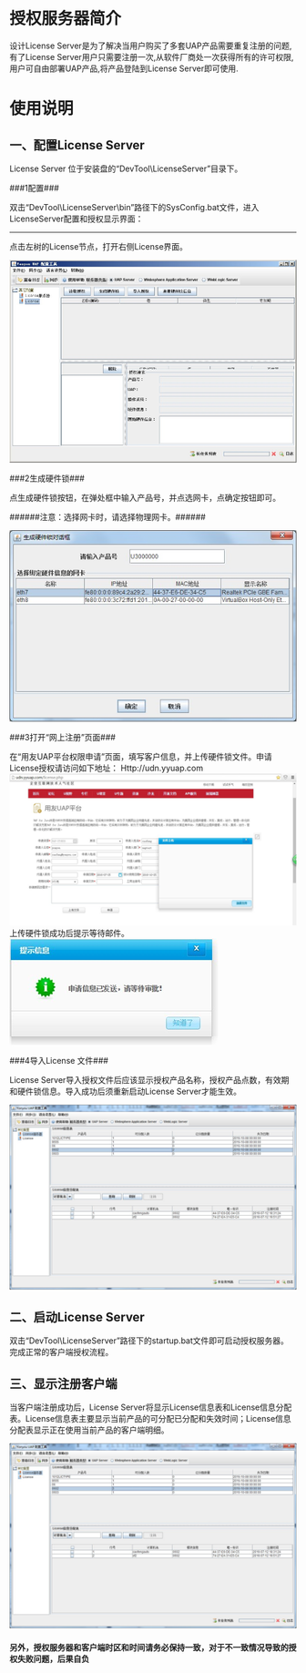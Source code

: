 # 授权服务器简介 #

设计License Server是为了解决当用户购买了多套UAP产品需要重复注册的问题,有了License Server用户只需要注册一次,从软件厂商处一次获得所有的许可权限,用户可自由部署UAP产品,将产品登陆到License Server即可使用.

# 使用说明 #

## 一、配置License Server ##

License Server 位于安装盘的“DevTool\LicenseServer”目录下。

###1配置###

双击“DevTool\LicenseServer\bin”路径下的SysConfig.bat文件，进入LicenseServer配置和授权显示界面：

----------

点击左树的License节点，打开右侧License界面。

![](./images/serverview.jpg)

###2生成硬件锁###

点生成硬件锁按钮，在弹处框中输入产品号，并点选网卡，点确定按钮即可。

######注意：选择网卡时，请选择物理网卡。######

![](./images/generatehardkey.jpg)

###3打开“网上注册”页面###

在“用友UAP平台权限申请”页面，填写客户信息，并上传硬件锁文件。申请License授权请访问如下地址：
Http://udn.yyuap.com
![](./images/applyhardkey.jpg)
上传硬件锁成功后提示等待邮件。
![](./images/waitemail.jpg)

###4导入License 文件###

License Server导入授权文件后应该显示授权产品名称，授权产品点数，有效期和硬件锁信息。导入成功后须重新启动License Server才能生效。

![](./images/importlicense.jpg)

## 二、启动License Server ##

双击“DevTool\LicenseServer”路径下的startup.bat文件即可启动授权服务器。完成正常的客户端授权流程。

## 三、显示注册客户端 ##

当客户端注册成功后，License Server将显示License信息表和License信息分配表。License信息表主要显示当前产品的可分配已分配和失效时间；License信息分配表显示正在使用当前产品的客户端明细。

![](./images/displayclient.jpg)
#### 另外，授权服务器和客户端时区和时间请务必保持一致，对于不一致情况导致的授权失败问题，后果自负 ####